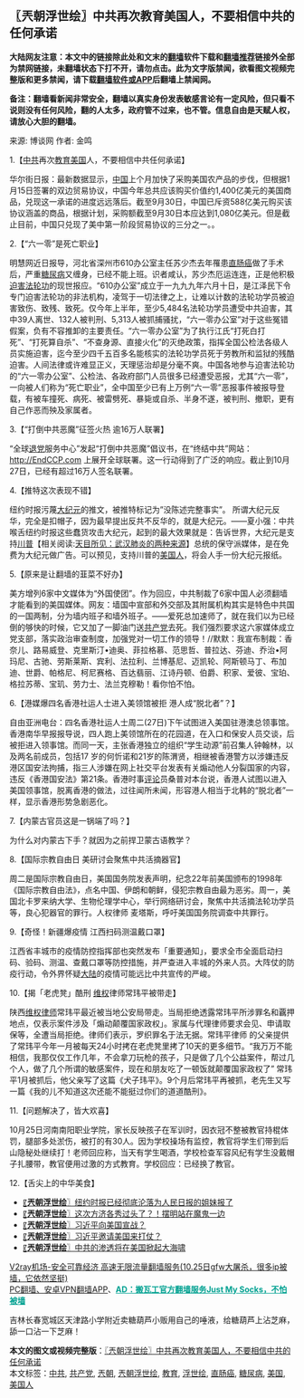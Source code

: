  <h2>〖兲朝浮世绘〗中共再次教育美国人，不要相信中共的任何承诺</h2> <p class="notice"><b>大陆网友注意：本文中的链接除此处和文末的<a href="https://github.com/bannedbook/fanqiang" >翻墙</a>软件下载和<a href="https://github.com/killgcd/justmysocks/blob/master/README.md">翻墙推荐</a>链接外全部为禁网链接，未翻墙状态下打不开，请勿点击。此为文字版禁闻，欲看图文视频完整版和更多禁闻，请下载<a href="https://github.com/bannedbook/fanqiang">翻墙软件或APP</a>后翻墙上禁闻网。</p><p>备注：翻墙看新闻非常安全，翻墙以真实身份发表敏感言论有一定风险，但只看不说则没有任何风险，翻的人太多，政府管不过来，也不管。信息自由是天赋人权，请放心大胆的翻墙。</b></p>  <div class="entry"> <p>来源:&nbsp;博谈网                            作者:&nbsp;金鸣                           </p> <p>1.【<a href="https://www.bannedbook.org/bnews/tag/%e4%b8%ad%e5%85%b1/" class="st_tag internal_tag" rel="tag" title="标签 中共 下的日志">中共</a>再次<a href="https://www.bannedbook.org/bnews/tag/%e6%95%99%e8%82%b2/" class="st_tag internal_tag" rel="tag" title="标签 教育 下的日志">教育</a><a href="https://www.bannedbook.org/bnews/tag/%e7%be%8e%e5%9b%bd/" class="st_tag internal_tag" rel="tag" title="标签 美国 下的日志">美国</a>人，不要相信中共任何承诺】</p> <p></p> <p>华尔街日报：最新数据显示，<span class='wp_keywordlink_affiliate'><a href="https://www.bannedbook.org/" title="中国" target="_blank">中国</a></span>上个月加快了采购美国农产品的步伐，但根据1月15日签署的双边贸易协议，中国今年总共应该购买价值约1,400亿美元的美国商品，兑现这一承诺的进度远远落后。截至9月30日，中国已斥资588亿美元购买该协议涵盖的商品，根据计划，采购额截至9月30日本应达到1,080亿美元。但是截止目前，中国只兑现了美中第一阶段贸易协议的三分之一。。</p> <p>2.【“六一零”是死亡职业】</p> <p></p> <p>明慧网近日报导，河北省深州市610办公室主任苏少杰去年罹患<a href="https://www.bannedbook.org/bnews/tag/%E7%9B%B4%E8%82%A0%E7%99%8C/" class="st_tag internal_tag" rel="tag" title="标签 直肠癌 下的日志">直肠癌</a>做了手术后，严重<a href="https://www.bannedbook.org/bnews/tag/%e7%b3%96%e5%b0%bf%e7%97%85/" class="st_tag internal_tag" rel="tag" title="标签 糖尿病 下的日志">糖尿病</a>又缠身，已经不能上班。识者咸认，苏少杰厄运连连，正是他积极<span class='wp_keywordlink'><a href="https://www.bannedbook.org/forum11/topic278.html" title="评江泽民与中共相互利用迫害法轮功" target="_blank">迫害法轮功</a></span>的现世报应。“610办公室”成立于一九九九年六月十日，是江泽民下令专门迫害法轮功的非法机构，凌驾于一切法律之上，让难以计数的法轮功学员被迫害致伤、致残、致死。仅今年上半年，至少5,484名法轮功学员遭受中共迫害，其中39人离世、132人被判刑、5,313人被抓捕骚扰，“六一零办公室”对于这些冤错假案，负有不容推卸的主要责任。“六一零办公室”为了执行江氏“打死白打死”、“打死算自杀”、“不查身源、直接火化”的灭绝政策，指挥全国公检法各级人员实施迫害，迄今至少四千五百多名能核实的法轮功学员死于劳教所和监狱的残酷迫害。人间法律或许难显正义，天理惩治却是分毫不爽。中国各地参与迫害法轮功的“六一零办公室”、公检法、各政府部门人员很多已经遭受恶报，尤其“六一零”，一向被人们称为“死亡职业”，全中国至少已有上万例“六一零”恶报事件被报导登载，有被车撞死、病死、被雷劈死、暴毙或自杀、半身不遂，被判刑、撤职，更有自己作恶而殃及家属者。</p> <p>3.【“打倒中共恶魔”征签火热 逾16万人联署】</p> <p></p>  <p>“全球<span class='wp_keywordlink'><a href="http://tuidang.epochtimes.com/" title="退党" rel="nofollow" target="_blank">退党</a></span>服务中心”发起“打倒中共恶魔”倡议书，在“终结中共”网站：<a href="http://EndCCP.com">http://EndCCP.com</a> 上展开全球联署。这一行动得到了广泛的响应。截止到10月27日，已经有超过16万人签名联署。</p> <p>4.【推特这次表现不错】</p> <p></p> <p>纽约时报污蔑<span class='wp_keywordlink_affiliate'><a href="http://www.epochtimes.com/" title="大纪元" target="_blank">大纪元</a></span>的推文，被推特标记为”没陈述完整事实”。 所谓大纪元反华，完全是扣帽子，因为最早提出反共不反华的，就是大纪元。——夏小强：中共喉舌纽约时报这些蠢货攻击大纪元，起到的最大效果就是：告诉世界，大纪元是支持<span class='wp_keywordlink'><a href="https://www.bannedbook.org/bnews/comments/20200816/1381118.html" title="天目所见：川普将再赢总统大选 共和党掌参众两院" target="_blank">川普</a></span>【相关阅读:<a href='https://www.bannedbook.org/bnews/comments/20200816/1381123.html' target='_blank'>天目所见：武汉肺炎的两种来源</a>】总统的保守派媒体，是在免费为大纪元做广告。可以预见，支持川普的<a href="https://www.bannedbook.org/bnews/tag/%E7%BE%8E%E5%9B%BD%E4%BA%BA/" class="st_tag internal_tag" rel="tag" title="标签 美国人 下的日志">美国人</a>，将会人手一份大纪元报纸。</p> <p>5.【原来是让翻墙的韮菜不好办】</p> <p></p> <p>美方增列6家中文媒体为“外国使团”。作为回应，中共制裁了6家中国人必须翻墙才能看到的美国媒体。网友：墙国中宣部和外交部及其附属机构其实是特色中共国的一国两制，分为墙内班子和墙外班子。——爱死总加速师了，就在我们以为已经倒的够快的时候，它又加了一脚油门送<a href="https://www.bannedbook.org/bnews/tag/%e5%85%b1%e4%ba%a7%e5%85%9a/" class="st_tag internal_tag" rel="tag" title="标签 共产党 下的日志">共产党</a>去死。我们强烈要求这六家媒体成立党支部，落实政治审查制度，加强党对一切工作的领导！//默默：我宣布制裁：香奈儿、路易威登、克里斯汀•迪奥、菲拉格慕、范思哲、普拉达、芬迪、乔治•阿玛尼、古驰、劳斯莱斯、宾利、法拉利、兰博基尼、迈凯轮、阿斯顿马丁、布加迪、世爵、帕格尼、柯尼赛格、百达翡丽、江诗丹顿、伯爵、积家、爱彼、宝珀、格拉苏蒂、宝玑、劳力士、法兰克穆勒！看你怕不怕。</p> <p>6.【港媒爆四名香港社运人士进入美领馆被拒 港人成“脱北者”？】</p> <p></p>  <p>自由亚洲电台：四名香港社运人士周二(27日)下午试图进入美国驻港澳总领事馆。香港南华早报报导说，四人跑上美领馆所在的花园道，在入口和保安人员交谈，后被拒进入领事馆。而同一天，主张香港独立的组织“学生动源”前召集人钟翰林，以及两名前成员，包括17 岁的何忻诺和21岁的陈渭贤，相继被香港警方以涉嫌违反港区国安法拘捕，指三人涉嫌在网上社交平台发表有关煽动他人分裂国家的内容，违反《香港国安法》第21条。香港时事<span class='wp_keywordlink_affiliate'><a href="https://www.bannedbook.org/bnews/comments/" title="新闻评论" target="_blank">评论</a></span>员桑普对本台说，香港人试图以进入美国领事馆，脱离香港的做法，过往闻所未闻，形容港人相当于北韩的“脱北者”一样，显示香港形势急剧恶化。</p> <p>7.【内蒙古官员这是一锅端了吗？】</p> <p></p> <p>为什么对内蒙古下手？就因为之前捍卫蒙古语教学？</p> <p>8.【国际宗教自由日 美研讨会聚焦中共活摘器官】</p> <p></p> <p>周二是国际宗教自由日，美国国务院发表声明，纪念22年前美国颁布的1998年《国际宗教自由法》，点名中国、伊朗和朝鲜，侵犯宗教自由最为恶劣。周一，美国北卡罗来纳大学、生物伦理学中心，举行网络研讨会，聚焦中共活摘法轮功学员等，良心犯器官的罪行。人权律师 麦塔斯，呼吁美国国务院调查中共罪行。</p> <p>9.【奇怪！新疆爆疫情 江西扫码测温戴口罩】</p> <p></p>  <p>江西省丰城市的疫情防控指挥部也突然发布「重要通知」，要求全市全面启动扫码、验码、测温、查戴口罩等防控措施，并严查进入丰城的外来人员。大阵仗的防疫行动，令外界怀疑<span class='wp_keywordlink_affiliate'><a href="https://www.bannedbook.org/" title="大陆" target="_blank">大陆</a></span>的疫情可能远比中共宣传的严峻。</p> <p>10.【揭「老虎凳」酷刑 <span class='wp_keywordlink_affiliate'><a href="https://www.bannedbook.org/bnews/weiquan/" title="维权" target="_blank">维权</a></span>律师常玮平被带走】</p> <p></p> <p>陕西<span class='wp_keywordlink'><a href="https://www.bannedbook.org/forum16/" title="维权律师 法律维权" target="_blank">维权律师</a></span>常玮平最近被当地公安局带走。当局拒绝透露常玮平所涉罪名和覊押地点，仅表示案件涉及「煽动颠覆国家政权」。家属与代理律师要求会见、申请取保等，全遭当局拒绝。律师们表示，罗织罪名于法无据。常玮平律师 的父亲提供了常玮平今年一月被每天24小时拷在老虎凳里拷了10天的更多细节。“我万万不能相信，我那仅仅工作几年，不会拿刀玩枪的孩子，只是做了几个公益案件，帮过几个人，做了几个所谓的敏感案件，现在和朋友吃了一顿饭就颠覆国家政权了” 常玮平1月被抓后，他父亲写了这篇《犬子玮平》。9个月后常玮平再被抓，老先生又写一篇《我的儿不知道这次还能不能挺过你们的道道酷刑》。</p> <p>11.【问题解决了，皆大欢喜】</p> <p></p> <p>10月25日河南南阳职业学院，家长反映孩子在军训时，因衣冠不整被教官持棍体罚，腿部多处淤伤，被打的有30人。因为学校操场有监控，教官将学生们带到后山隐秘处继续打！老师回应称，当天有学生喝酒，学校检查军容风纪有学生没戴帽子扎腰带，教官便用过激的方式教育。学校回应：已经换了教官。 </p> <p>12.【舌尖上的中华美食】</p> <p></p>  <ul class='op-related-articles' title='相关阅读'> <li><a href='https://www.bannedbook.org/bnews/ssgc/20201027/1420784.html' target='_blank'>〖<b>兲朝浮世绘</b>〗纽约时报已经彻底沦落为人民日报的姐妹报了</a></li> <li><a href='https://www.bannedbook.org/bnews/ssgc/20201026/1420247.html' target='_blank'>〖<b>兲朝浮世绘</b>〗这次方济各秀过头了？！摆明站在魔鬼一边</a></li> <li><a href='https://www.bannedbook.org/bnews/ssgc/20201024/1419474.html' target='_blank'>〖<b>兲朝浮世绘</b>〗习近平向美国宣战？</a></li> <li><a href='https://www.bannedbook.org/bnews/ssgc/20201024/1419260.html' target='_blank'>〖<b>兲朝浮世绘</b>〗习近平邀请美国来打仗？</a></li> <li><a href='https://www.bannedbook.org/bnews/ssgc/20201023/1418649.html' target='_blank'>〖<b>兲朝浮世绘</b>〗中共的渗透将在美国掀起大海啸</a></li> </ul> <p class="texttj"> <a href="https://www.bannedbook.org/forum23/topic22702.html" target="_blank">V2ray机场-安全可靠经济 高速无限流量翻墙服务(10.25日gfw大屠杀，很多ip被墙，它依然坚挺)</a><br/> <a href="https://github.com/bannedbook/fanqiang/wiki/%E7%A6%81%E9%97%BB%E7%BD%91%E5%AE%89%E5%8D%93%E7%BF%BB%E5%A2%99%E6%96%B0%E9%97%BBAPP" target="_blank">PC翻墙、安卓VPN翻墙APP</a>、<span onclick="window.open('https://github.com/killgcd/justmysocks/blob/master/README.md')" style="font-weight:bold;color:#00A191;cursor:pointer;text-decoration:underline;outline:none">AD：搬瓦工官方翻墙服务Just My Socks，不怕被墙</span></p><p>吉林长春宽城区天津路小学附近卖糖葫芦小贩用自己的唾液，给糖葫芦上沾芝麻，舔一口沾一下芝麻！</p><a name='sharetosocial'></a>       <div><b>本文的图文或视频完整版</b>：<a href='https://www.bannedbook.org/bnews/ssgc/20201028/1421437.html'>〖兲朝浮世绘〗中共再次教育美国人，不要相信中共的任何承诺</a></div>  </div><!--END ENTRY--> <div class="postfooter"> <div>本文标签：<a href="https://www.bannedbook.org/bnews/tag/%e4%b8%ad%e5%85%b1/" rel="tag">中共</a>, <a href="https://www.bannedbook.org/bnews/tag/%e5%85%b1%e4%ba%a7%e5%85%9a/" rel="tag">共产党</a>, <a href="https://www.bannedbook.org/bnews/tag/%e5%85%b2%e6%9c%9d/" rel="tag">兲朝</a>, <a href="https://www.bannedbook.org/bnews/tag/%e5%85%b2%e6%9c%9d%e6%b5%ae%e4%b8%96%e7%bb%98/" rel="tag">兲朝浮世绘</a>, <a href="https://www.bannedbook.org/bnews/tag/%e6%95%99%e8%82%b2/" rel="tag">教育</a>, <a href="https://www.bannedbook.org/bnews/tag/%E6%B5%AE%E4%B8%96%E7%BB%98/" rel="tag">浮世绘</a>, <a href="https://www.bannedbook.org/bnews/tag/%E7%9B%B4%E8%82%A0%E7%99%8C/" rel="tag">直肠癌</a>, <a href="https://www.bannedbook.org/bnews/tag/%e7%b3%96%e5%b0%bf%e7%97%85/" rel="tag">糖尿病</a>, <a href="https://www.bannedbook.org/bnews/tag/%e7%be%8e%e5%9b%bd/" rel="tag">美国</a>, <a href="https://www.bannedbook.org/bnews/tag/%E7%BE%8E%E5%9B%BD%E4%BA%BA/" rel="tag">美国人</a></div>  </div><!--END POSTFOOTER--> 